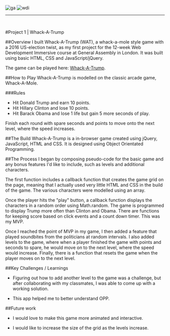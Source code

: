 ![ga](https://cloud.githubusercontent.com/assets/20629455/23824362/2c9817c2-066d-11e7-8988-7b1eefc6d628.jpg)![wdi](https://cloud.githubusercontent.com/assets/20629455/23824363/2ddeaa7e-066d-11e7-8630-f7c890c9f1c1.png)___<br>#Project 1 | Whack-A-Trump

##Overview
I built Whack-A-Trump (WAT), a whack-a-mole style game with a 2016 US-election twist, as my first project for the 12-week Web Development Immersive course at General Assembly in London. It was built using basic HTML, CSS and JavaScript/jQuery.

The game can be played here: [Whack-A-Trump](https://whack-a-trump.herokuapp.com/).

##How to Play
Whack-A-Trump is modelled on the classic arcade game, Whack-A-Mole. 

###Rules
<ul>
<li>Hit Donald Trump and earn 10 points.</li>
<li>Hit Hillary Clinton and lose 10 points.</li>
<li>Hit Barack Obama and lose 1 life but gain 5 more seconds of play.</li>
</ul>

Finish each round with spare seconds and points to move onto the next level, where the speed increases.

##The Build
Whack-A-Trump is a in-browser game created using jQuery, JavaScript, HTML and CSS. It is designed using Object Orientated Programming.

##The Process
I began by composing pseudo-code for the basic game and any bonus features I'd like to include, such as levels and additional characters.

The first function includes a callback function that creates the game grid on the page, meaning that I actually used very little HTML and CSS in the build of the game. The various characters were modelled using an array. 

Once the player hits the "play" button, a callback function displays the characters in a random order using Math.random. The game is programmed to display Trump more often than Clinton and Obama. There are functions for keeping score based on click events and a count down timer. This was my MVP.

Once I reached the point of MVP in my game, I then added a feature that played soundbites from the politicians at random intervals. I also added levels to the game, where when a player finished the game with points and seconds to spare, he would move on to the next level, where the speed would increase. Finally, there is a function that resets the game when the player moves on to the next level.

##Key Challenges / Learnings

- Figuring out how to add another level to the game was a challenge, but after collaborating with my classmates, I was able to come up with a working solution.

- This app helped me to better understand OPP.

##Future work

- I would love to make this game more animated and interactive.

- I would like to increase the size of the grid as the levels increase. 


